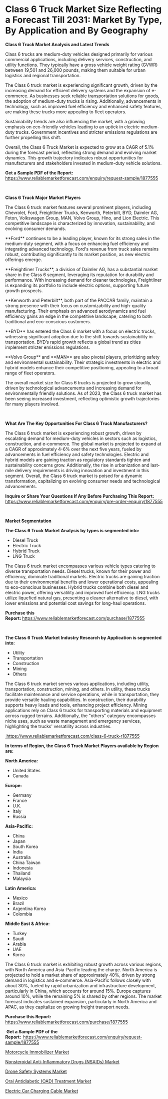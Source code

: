 <p><h1>Class 6 Truck Market Size Reflecting a Forecast Till 2031: Market By Type, By Application and By Geography</h1></p><p><strong>Class 6 Truck Market Analysis and Latest Trends</strong></p>
<p><p>Class 6 trucks are medium-duty vehicles designed primarily for various commercial applications, including delivery services, construction, and utility functions. They typically have a gross vehicle weight rating (GVWR) between 19,501 and 26,000 pounds, making them suitable for urban logistics and regional transportation.</p><p>The Class 6 truck market is experiencing significant growth, driven by the increasing demand for efficient delivery systems and the expansion of e-commerce. As businesses seek reliable transportation solutions for goods, the adoption of medium-duty trucks is rising. Additionally, advancements in technology, such as improved fuel efficiency and enhanced safety features, are making these trucks more appealing to fleet operators.</p><p>Sustainability trends are also influencing the market, with a growing emphasis on eco-friendly vehicles leading to an uptick in electric medium-duty trucks. Government incentives and stricter emissions regulations are further propelling this shift.</p><p>Overall, the Class 6 Truck Market is expected to grow at a CAGR of 5.1% during the forecast period, reflecting strong demand and evolving market dynamics. This growth trajectory indicates robust opportunities for manufacturers and stakeholders invested in medium-duty vehicle solutions.</p></p>
<p><strong>Get a Sample PDF of the Report:&nbsp;</strong> <a href="https://www.reliablemarketforecast.com/enquiry/request-sample/1877555?utm_campaign=1082&utm_medium=2&utm_source=Github&utm_content=ia&utm_term=03112024&utm_id=class-6-truck">https://www.reliablemarketforecast.com/enquiry/request-sample/1877555</a></p>
<p>&nbsp;</p>
<p><strong>Class 6 Truck Major Market Players</strong></p>
<p><p>The Class 6 truck market features several prominent players, including Chevrolet, Ford, Freightliner Trucks, Kenworth, Peterbilt, BYD, Daimler AG, Foton, Volkswagen Group, MAN, Volvo Group, Hino, and Lion Electric. This competitive landscape is characterized by innovation, sustainability, and evolving consumer demands.</p><p>**Ford** continues to be a leading player, known for its strong sales in the medium-duty segment, with a focus on enhancing fuel efficiency and integrating advanced technology. Ford's revenue from truck sales remains robust, contributing significantly to its market position, as new electric offerings emerge.</p><p>**Freightliner Trucks**, a division of Daimler AG, has a substantial market share in the Class 6 segment, leveraging its reputation for durability and performance. With increasing demand for cleaner technologies, Freightliner is expanding its portfolio to include electric options, supporting future growth prospects.</p><p>**Kenworth and Peterbilt**, both part of the PACCAR family, maintain a strong presence with their focus on customizability and high-quality manufacturing. Their emphasis on advanced aerodynamics and fuel efficiency gains an edge in the competitive landscape, catering to both traditional and eco-conscious customers.</p><p>**BYD** has entered the Class 6 market with a focus on electric trucks, witnessing significant adoption due to the shift towards sustainability in transportation. BYD’s rapid growth reflects a global trend as cities implement stricter emissions regulations.</p><p>**Volvo Group** and **MAN** are also pivotal players, prioritizing safety and environmental sustainability. Their strategic investments in electric and hybrid models enhance their competitive positioning, appealing to a broad range of fleet operators.</p><p>The overall market size for Class 6 trucks is projected to grow steadily, driven by technological advancements and increasing demand for environmentally friendly solutions. As of 2023, the Class 6 truck market has been seeing increased investment, reflecting optimistic growth trajectories for many players involved.</p></p>
<p>&nbsp;</p>
<p><strong>What Are The Key Opportunities For Class 6 Truck Manufacturers?</strong></p>
<p><p>The Class 6 truck market is experiencing robust growth, driven by escalating demand for medium-duty vehicles in sectors such as logistics, construction, and e-commerce. The global market is projected to expand at a CAGR of approximately 4-6% over the next five years, fueled by advancements in fuel efficiency and safety technologies. Electric and hybrid models are gaining traction as regulatory standards tighten and sustainability concerns grow. Additionally, the rise in urbanization and last-mile delivery requirements is driving innovation and investment in this segment. Overall, the Class 6 truck market is poised for a dynamic transformation, capitalizing on evolving consumer needs and technological advancements.</p></p>
<p><strong>Inquire or Share Your Questions If Any Before Purchasing This Report:</strong> <a href="https://www.reliablemarketforecast.com/enquiry/pre-order-enquiry/1877555?utm_campaign=1082&utm_medium=2&utm_source=Github&utm_content=ia&utm_term=03112024&utm_id=class-6-truck">https://www.reliablemarketforecast.com/enquiry/pre-order-enquiry/1877555</a></p>
<p>&nbsp;</p>
<p><strong>Market Segmentation</strong></p>
<p><strong>The Class 6 Truck Market Analysis by types is segmented into:</strong></p>
<p><ul><li>Diesel Truck</li><li>Electric Truck</li><li>Hybrid Truck</li><li>LNG Truck</li></ul></p>
<p><p>The Class 6 truck market encompasses various vehicle types catering to diverse transportation needs. Diesel trucks, known for their power and efficiency, dominate traditional markets. Electric trucks are gaining traction due to their environmental benefits and lower operational costs, appealing to eco-conscious businesses. Hybrid trucks combine both diesel and electric power, offering versatility and improved fuel efficiency. LNG trucks utilize liquefied natural gas, presenting a cleaner alternative to diesel, with lower emissions and potential cost savings for long-haul operations.</p></p>
<p><strong>Purchase this Report:&nbsp;</strong><a href="https://www.reliablemarketforecast.com/purchase/1877555?utm_campaign=1082&utm_medium=2&utm_source=Github&utm_content=ia&utm_term=03112024&utm_id=class-6-truck">https://www.reliablemarketforecast.com/purchase/1877555</a></p>
<p>&nbsp;</p>
<p><strong>The Class 6 Truck Market Industry Research by Application is segmented into:</strong></p>
<p><ul><li>Utility</li><li>Transportation</li><li>Construction</li><li>Mining</li><li>Others</li></ul></p>
<p><p>The Class 6 truck market serves various applications, including utility, transportation, construction, mining, and others. In utility, these trucks facilitate maintenance and service operations, while in transportation, they provide versatile hauling capabilities. In construction, their durability supports heavy loads and tools, enhancing project efficiency. Mining applications rely on Class 6 trucks for transporting materials and equipment across rugged terrains. Additionally, the "others" category encompasses niche uses, such as waste management and emergency services, highlighting the trucks' versatility across industries.</p></p>
<p><a href="https://www.reliablemarketforecast.com/class-6-truck-r1877555?utm_campaign=1082&utm_medium=2&utm_source=Github&utm_content=ia&utm_term=03112024&utm_id=class-6-truck">&nbsp;https://www.reliablemarketforecast.com/class-6-truck-r1877555</a></p>
<p><strong>In terms of Region, the Class 6 Truck Market Players available by Region are:</strong></p>
<p>
    <p> <strong> North America: </strong>
        <ul>
            <li>United States</li>
            <li>Canada</li>
        </ul>
        </p> 
    <p> <strong> Europe: </strong>
        <ul>
            <li>Germany</li>
            <li>France</li>
            <li>U.K.</li>
            <li>Italy</li>
            <li>Russia</li>
        </ul>
        </p> 
    <p> <strong> Asia-Pacific: </strong>
        <ul>
            <li>China</li>
            <li>Japan</li>
            <li>South Korea</li>
            <li>India</li>
            <li>Australia</li>
            <li>China Taiwan</li>
            <li>Indonesia</li>
            <li>Thailand</li>
            <li>Malaysia</li>
        </ul>
        </p> 
    <p> <strong> Latin America: </strong>
        <ul>
            <li>Mexico</li>
            <li>Brazil</li>
            <li>Argentina Korea</li>
            <li>Colombia</li>
        </ul>
        </p> 
    <p> <strong> Middle East & Africa: </strong>
        <ul>
            <li>Turkey</li>
            <li>Saudi</li>
            <li>Arabia</li>
            <li>UAE</li>
            <li>Korea</li>
        </ul>
    </p>
    </p>
<p><p>The Class 6 truck market is exhibiting robust growth across various regions, with North America and Asia-Pacific leading the charge. North America is projected to hold a market share of approximately 40%, driven by strong demand in logistics and e-commerce. Asia-Pacific follows closely with about 30%, fueled by rapid urbanization and infrastructure development, particularly in China, which accounts for around 15%. Europe captures around 10%, while the remaining 5% is shared by other regions. The market forecast indicates sustained expansion, particularly in North America and APAC, as they capitalize on growing freight transport needs.</p></p>
<p><strong>Purchase this Report: </strong><a href="https://www.reliablemarketforecast.com/purchase/1877555?utm_campaign=1082&utm_medium=2&utm_source=Github&utm_content=ia&utm_term=03112024&utm_id=class-6-truck">https://www.reliablemarketforecast.com/purchase/1877555</a></p>
<p>&nbsp;<strong>Get a Sample PDF of the Report:&nbsp;&nbsp;</strong><a href="https://www.reliablemarketforecast.com/enquiry/request-sample/1877555?utm_campaign=1082&utm_medium=2&utm_source=Github&utm_content=ia&utm_term=03112024&utm_id=class-6-truck">https://www.reliablemarketforecast.com/enquiry/request-sample/1877555</a></p>
<p><strong></strong></p>
<p><p><a href="https://www.linkedin.com/pulse/global-motorcycle-immobilizer-market-trends-forecasts-strategic-wbjrf?utm_campaign=1082&utm_medium=2&utm_source=Github&utm_content=ia&utm_term=03112024&utm_id=class-6-truck">Motorcycle Immobilizer Market</a></p><p><a href="https://issuu.com/reportprime-2/docs/nonsteroidal-anti-inflammatory-drug_eca0a4da26fdb8?utm_campaign=1082&utm_medium=2&utm_source=Github&utm_content=ia&utm_term=03112024&utm_id=class-6-truck">Nonsteroidal Anti-Inflammatory Drugs (NSAIDs) Market</a></p><p><a href="https://github.com/judesaxav/Market-Research-Report-List-1/blob/main/drone-safety-systems-market.md?utm_campaign=1082&utm_medium=2&utm_source=Github&utm_content=ia&utm_term=03112024&utm_id=class-6-truck">Drone Safety Systems Market</a></p><p><a href="https://issuu.com/reportprime-2/docs/oral-antidiabetic-oad-treatment-mar_ecdaa9a55dbc43?utm_campaign=1082&utm_medium=2&utm_source=Github&utm_content=ia&utm_term=03112024&utm_id=class-6-truck">Oral Antidiabetic (OAD) Treatment Market</a></p><p><a href="https://github.com/marcouhbmammoc/Market-Research-Report-List-1/blob/main/electric-car-charging-cable-market.md?utm_campaign=1082&utm_medium=2&utm_source=Github&utm_content=ia&utm_term=03112024&utm_id=class-6-truck">Electric Car Charging Cable Market</a></p></p>